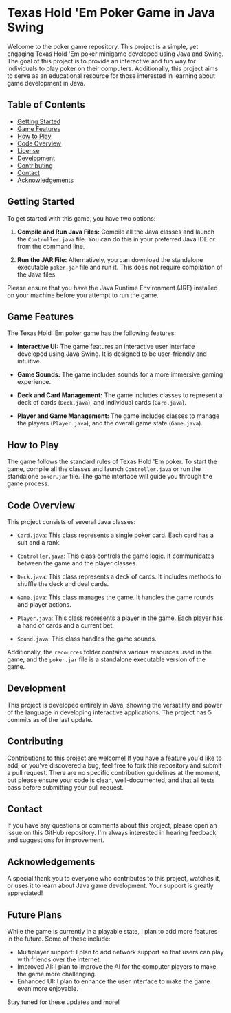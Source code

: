 # Texas Hold 'Em Poker Game in Java Swing

Welcome to the poker game repository. This project is a simple, yet engaging Texas Hold 'Em poker minigame developed using Java and Swing. The goal of this project is to provide an interactive and fun way for individuals to play poker on their computers. Additionally, this project aims to serve as an educational resource for those interested in learning about game development in Java.

## Table of Contents

- [Getting Started](#getting-started)
- [Game Features](#game-features)
- [How to Play](#how-to-play)
- [Code Overview](#code-overview)
- [License](#license)
- [Development](#development)
- [Contributing](#contributing)
- [Contact](#contact)
- [Acknowledgements](#acknowledgements)

## Getting Started

To get started with this game, you have two options:

1. **Compile and Run Java Files:** Compile all the Java classes and launch the `Controller.java` file. You can do this in your preferred Java IDE or from the command line.

2. **Run the JAR File:** Alternatively, you can download the standalone executable `poker.jar` file and run it. This does not require compilation of the Java files.

Please ensure that you have the Java Runtime Environment (JRE) installed on your machine before you attempt to run the game.

## Game Features

The Texas Hold 'Em poker game has the following features:

- **Interactive UI:** The game features an interactive user interface developed using Java Swing. It is designed to be user-friendly and intuitive.

- **Game Sounds:** The game includes sounds for a more immersive gaming experience.

- **Deck and Card Management:** The game includes classes to represent a deck of cards (`Deck.java`), and individual cards (`Card.java`).

- **Player and Game Management:** The game includes classes to manage the players (`Player.java`), and the overall game state (`Game.java`).

## How to Play

The game follows the standard rules of Texas Hold 'Em poker. To start the game, compile all the classes and launch `Controller.java` or run the standalone `poker.jar` file. The game interface will guide you through the game process.

## Code Overview

This project consists of several Java classes:

- `Card.java`: This class represents a single poker card. Each card has a suit and a rank.

- `Controller.java`: This class controls the game logic. It communicates between the game and the player classes.

- `Deck.java`: This class represents a deck of cards. It includes methods to shuffle the deck and deal cards.

- `Game.java`: This class manages the game. It handles the game rounds and player actions.

- `Player.java`: This class represents a player in the game. Each player has a hand of cards and a current bet.

- `Sound.java`: This class handles the game sounds.

Additionally, the `recources` folder contains various resources used in the game, and the `poker.jar` file is a standalone executable version of the game.


## Development

This project is developed entirely in Java, showing the versatility and power of the language in developing interactive applications. The project has 5 commits as of the last update. 

## Contributing

Contributions to this project are welcome! If you have a feature you'd like to add, or you've discovered a bug, feel free to fork this repository and submit a pull request. There are no specific contribution guidelines at the moment, but please ensure your code is clean, well-documented, and that all tests pass before submitting your pull request.

## Contact

If you have any questions or comments about this project, please open an issue on this GitHub repository. I'm always interested in hearing feedback and suggestions for improvement.

## Acknowledgements

A special thank you to everyone who contributes to this project, watches it, or uses it to learn about Java game development. Your support is greatly appreciated!

## Future Plans

While the game is currently in a playable state, I plan to add more features in the future. Some of these include:

- Multiplayer support: I plan to add network support so that users can play with friends over the internet.
- Improved AI: I plan to improve the AI for the computer players to make the game more challenging.
- Enhanced UI: I plan to enhance the user interface to make the game even more enjoyable.

Stay tuned for these updates and more!

